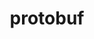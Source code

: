 ---
title: "protobuf"
layout: cache
categories: [package, v0.18.1]
meta: {"versions": ["3.10.0", "3.18.0"], "compilers": ["gcc@=7.3.1", "gcc@=7.5.0"], "oss": ["amzn2", "ubuntu18.04"], "platforms": ["linux"], "targets": ["aarch64", "graviton2", "x86_64", "x86_64_v3", "x86_64_v4"], "stacks": ["aws-isc", "aws-isc-aarch64", "data-vis-sdk", "radiuss", "root"], "num_specs": 6, "num_specs_by_stack": {"aws-isc": 2, "root": 6, "radiuss": 1, "data-vis-sdk": 1, "aws-isc-aarch64": 2}}
spec_details: [{"hash": "rgikuv6fmij72uy2i36uvs7aat45r7tt", "compiler": "gcc@=7.3.1", "versions": ["3.18.0"], "os": "amzn2", "platform": "linux", "target": "x86_64_v3", "variants": ["build_type=Release", "+shared"], "stacks": ["aws-isc", "root"], "size": "-", "tarball": "https://binaries.spack.io/releases/v0.18.1/build_cache/linux-amzn2-x86_64_v3/gcc-7.3.1/protobuf-3.18.0/linux-amzn2-x86_64_v3-gcc-7.3.1-protobuf-3.18.0-rgikuv6fmij72uy2i36uvs7aat45r7tt.spack"}, {"hash": "qaobwaayu2szxthguhtf7u5afuwxngdm", "compiler": "gcc@=7.5.0", "versions": ["3.10.0"], "os": "ubuntu18.04", "platform": "linux", "target": "x86_64", "variants": ["build_type=Release", "+shared"], "stacks": ["root", "radiuss"], "size": "-", "tarball": "https://binaries.spack.io/releases/v0.18.1/build_cache/linux-ubuntu18.04-x86_64/gcc-7.5.0/protobuf-3.10.0/linux-ubuntu18.04-x86_64-gcc-7.5.0-protobuf-3.10.0-qaobwaayu2szxthguhtf7u5afuwxngdm.spack"}, {"hash": "ruksrkk2cpe4gv3rtbuu6m76dh67tspj", "compiler": "gcc@=7.5.0", "versions": ["3.18.0"], "os": "ubuntu18.04", "platform": "linux", "target": "x86_64", "variants": ["build_type=Release", "+shared"], "stacks": ["root", "data-vis-sdk"], "size": "-", "tarball": "https://binaries.spack.io/releases/v0.18.1/build_cache/linux-ubuntu18.04-x86_64/gcc-7.5.0/protobuf-3.18.0/linux-ubuntu18.04-x86_64-gcc-7.5.0-protobuf-3.18.0-ruksrkk2cpe4gv3rtbuu6m76dh67tspj.spack"}, {"hash": "vdypq6offeqqraexprrweadzvut7zb7y", "compiler": "gcc@=7.3.1", "versions": ["3.18.0"], "os": "amzn2", "platform": "linux", "target": "aarch64", "variants": ["build_type=Release", "+shared"], "stacks": ["aws-isc-aarch64", "root"], "size": "-", "tarball": "https://binaries.spack.io/releases/v0.18.1/build_cache/linux-amzn2-aarch64/gcc-7.3.1/protobuf-3.18.0/linux-amzn2-aarch64-gcc-7.3.1-protobuf-3.18.0-vdypq6offeqqraexprrweadzvut7zb7y.spack"}, {"hash": "mf5eekz27dufua2uuwm5zkxakw6ouukv", "compiler": "gcc@=7.3.1", "versions": ["3.18.0"], "os": "amzn2", "platform": "linux", "target": "x86_64_v4", "variants": ["build_type=Release", "+shared"], "stacks": ["aws-isc", "root"], "size": "-", "tarball": "https://binaries.spack.io/releases/v0.18.1/build_cache/linux-amzn2-x86_64_v4/gcc-7.3.1/protobuf-3.18.0/linux-amzn2-x86_64_v4-gcc-7.3.1-protobuf-3.18.0-mf5eekz27dufua2uuwm5zkxakw6ouukv.spack"}, {"hash": "ilrxw2vxec26rr52krfvjh7dkoukmkae", "compiler": "gcc@=7.3.1", "versions": ["3.18.0"], "os": "amzn2", "platform": "linux", "target": "graviton2", "variants": ["build_type=Release", "+shared"], "stacks": ["aws-isc-aarch64", "root"], "size": "-", "tarball": "https://binaries.spack.io/releases/v0.18.1/build_cache/linux-amzn2-graviton2/gcc-7.3.1/protobuf-3.18.0/linux-amzn2-graviton2-gcc-7.3.1-protobuf-3.18.0-ilrxw2vxec26rr52krfvjh7dkoukmkae.spack"}]
---